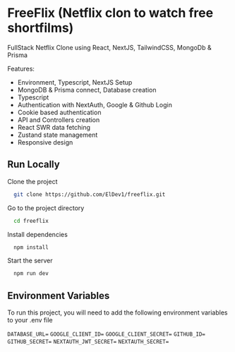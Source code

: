 
# FreeFlix (Netflix clon to watch free shortfilms)

FullStack Netflix Clone using React, NextJS, TailwindCSS, MongoDb & Prisma


Features:
- Environment, Typescript, NextJS Setup
- MongoDB & Prisma connect, Database creation
- Typescript
- Authentication with NextAuth, Google & Github Login
- Cookie based authentication
- API and Controllers creation
- React SWR data fetching
- Zustand state management
- Responsive design



## Run Locally

Clone the project

```bash
  git clone https://github.com/ElDev1/freeflix.git
```

Go to the project directory

```bash
  cd freeflix
```

Install dependencies

```bash
  npm install
```

Start the server

```bash
  npm run dev
```



## Environment Variables

To run this project, you will need to add the following environment variables to your .env file

`DATABASE_URL=`
`GOOGLE_CLIENT_ID=`
`GOOGLE_CLIENT_SECRET=`
`GITHUB_ID=`
`GITHUB_SECRET=`
`NEXTAUTH_JWT_SECRET=`
`NEXTAUTH_SECRET=`

